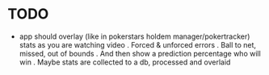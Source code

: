 # TODO
- app should overlay (like in pokerstars holdem manager/pokertracker) stats as you are watching video
. Forced & unforced errors
    . Ball to net, missed, out of bounds
. And then show a prediction percentage who will win
. Maybe stats are collected to a db, processed and overlaid

